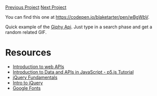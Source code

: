 [Previous Project](../9-web-speech-api)
[Next Project](../intro-to-nodejs)

You can find this one at https://codepen.io/blaketarter/pen/wBgWbV.

Quick example of the [Giphy Api](https://github.com/giphy/GiphyAPI).
Just type in a search phase and get a random related GIF.

# Resources

- [Introduction to web APIs](https://developer.mozilla.org/en-US/docs/Learn/JavaScript/Client-side_web_APIs/Introduction)
- [Introduction to Data and APIs in JavaScript - p5.js Tutorial](https://www.youtube.com/watch?v=rJaXOFfwGVw)
- [jQuery Fundamentals](http://jqfundamentals.com/)
- [Intro to jQuery](https://www.digitalocean.com/community/tutorials/an-introduction-to-jquery)
- [Google Fonts](https://developers.google.com/fonts/)
